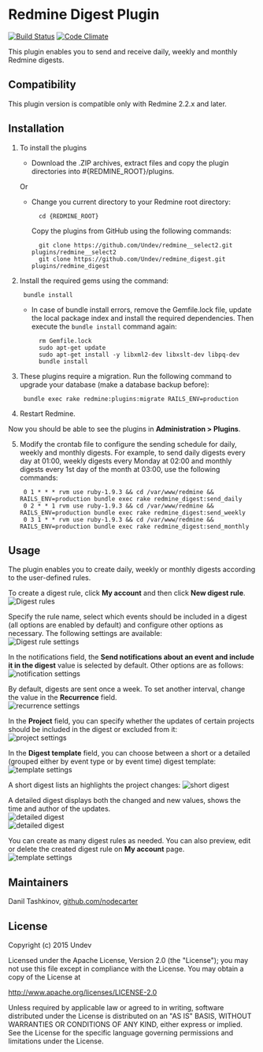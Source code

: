 # Redmine Digest Plugin

[![Build Status](https://travis-ci.org/Undev/redmine_digest.png)](https://travis-ci.org/Undev/redmine_digest)
[![Code Climate](https://codeclimate.com/github/Undev/redmine_digest.png)](https://codeclimate.com/github/Undev/redmine_digest)

This plugin enables you to send and receive daily, weekly and monthly Redmine digests.

## Compatibility

This plugin version is compatible only with Redmine 2.2.x and later.

## Installation

1. To install the plugins
    * Download the .ZIP archives, extract files and copy the plugin directories into #{REDMINE_ROOT}/plugins.
    
    Or

    * Change you current directory to your Redmine root directory:  

            cd {REDMINE_ROOT}
            
      Copy the plugins from GitHub using the following commands:
      
            git clone https://github.com/Undev/redmine__select2.git plugins/redmine__select2
            git clone https://github.com/Undev/redmine_digest.git plugins/redmine_digest
            
2. Install the required gems using the command:  

        bundle install  

    * In case of bundle install errors, remove the Gemfile.lock file, update the local package index and install the required dependencies. Then execute the `bundle install` command again:  

            rm Gemfile.lock
            sudo apt-get update
            sudo apt-get install -y libxml2-dev libxslt-dev libpq-dev
            bundle install
            
3. These plugins require a migration. Run the following command to upgrade your database (make a database backup before):  

        bundle exec rake redmine:plugins:migrate RAILS_ENV=production

4. Restart Redmine.

Now you should be able to see the plugins in **Administration > Plugins**.

5. Modify the crontab file to configure the sending schedule for daily, weekly and monthly digests. For example, to send daily digests every day at 01:00, weekly digests every Monday at 02:00 and monthly digests every 1st day of the month at 03:00, use the following commands:

        0 1 * * * rvm use ruby-1.9.3 && cd /var/www/redmine && RAILS_ENV=production bundle exec rake redmine_digest:send_daily
        0 2 * * 1 rvm use ruby-1.9.3 && cd /var/www/redmine && RAILS_ENV=production bundle exec rake redmine_digest:send_weekly
        0 3 1 * * rvm use ruby-1.9.3 && cd /var/www/redmine && RAILS_ENV=production bundle exec rake redmine_digest:send_monthly

## Usage

The plugin enables you to create daily, weekly or monthly digests according to the user-defined rules.

To create a digest rule, click **My account** and then click **New digest rule**.  
![Digest rules](digest_1.PNG)

Specify the rule name, select which events should be included in a digest (all options are enabled by default) and configure other options as necessary. The following settings are available:  
![Digest rule settings](digest_2.PNG)

In the notifications field, the **Send notifications about an event and include it in the digest** value is selected by default. Other options are as follows:  
![notification settings](digest_2_1.PNG)

By default, digests are sent once a week. To set another interval, change the value in the **Recurrence** field.  
![recurrence settings](digest_2_2.PNG)

In the **Project** field, you can specify whether the updates of certain projects should be included in the digest or excluded from it:  
![project settings](digest_2_3.PNG)

In the **Digest template** field, you can choose between a short or a detailed (grouped either by event type or by event time) digest template:  
![template settings](digest_2_4.PNG)

A short digest lists an highlights the project changes:
![short digest](digest_4.PNG)

A detailed digest displays both the changed and new values, shows the time and author of the updates.  
![detailed digest](digest_5.PNG)  
![detailed digest](digest_6.PNG)

You can create as many digest rules as needed. You can also preview, edit or delete the created  digest rule on **My account** page.  
![template settings](digest_3.PNG)

## Maintainers

Danil Tashkinov, [github.com/nodecarter](https://github.com/nodecarter)

## License

Copyright (c) 2015 Undev

Licensed under the Apache License, Version 2.0 (the "License");
you may not use this file except in compliance with the License.
You may obtain a copy of the License at

http://www.apache.org/licenses/LICENSE-2.0

Unless required by applicable law or agreed to in writing, software
distributed under the License is distributed on an "AS IS" BASIS,
WITHOUT WARRANTIES OR CONDITIONS OF ANY KIND, either express or implied.
See the License for the specific language governing permissions and
limitations under the License.
